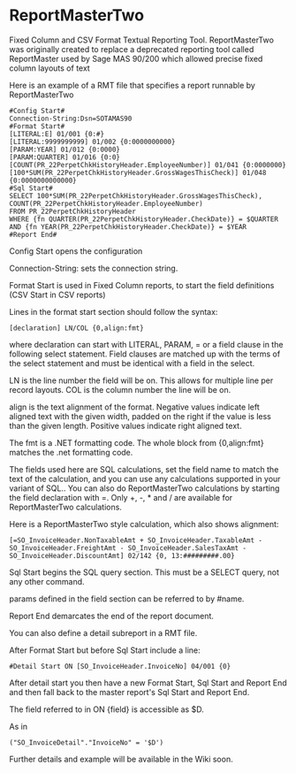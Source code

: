 # ReportMasterTwo
Fixed Column and CSV Format Textual Reporting Tool. ReportMasterTwo was originally created to replace a deprecated reporting tool called ReportMaster used by Sage MAS 90/200 which allowed precise fixed column layouts of text 

Here is an example of a RMT file that specifies a report runnable by ReportMasterTwo

    #Config Start#  
    Connection-String:Dsn=SOTAMAS90  
    #Format Start#
    [LITERAL:E] 01/001 {0:#}  
    [LITERAL:9999999999] 01/002 {0:0000000000}  
    [PARAM:YEAR] 01/012 {0:0000}  
    [PARAM:QUARTER] 01/016 {0:0}  
    [COUNT(PR_22PerpetChkHistoryHeader.EmployeeNumber)] 01/041 {0:0000000}  
    [100*SUM(PR_22PerpetChkHistoryHeader.GrossWagesThisCheck)] 01/048 {0:0000000000000}  
    #Sql Start#  
    SELECT 100*SUM(PR_22PerpetChkHistoryHeader.GrossWagesThisCheck), COUNT(PR_22PerpetChkHistoryHeader.EmployeeNumber)
    FROM PR_22PerpetChkHistoryHeader 
    WHERE {fn QUARTER(PR_22PerpetChkHistoryHeader.CheckDate)} = $QUARTER 
    AND {fn YEAR(PR_22PerpetChkHistoryHeader.CheckDate)} = $YEAR  
    #Report End#  

Config Start opens the configuration

Connection-String: sets the connection string.

Format Start is used in Fixed Column reports, to start the field definitions (CSV Start in CSV reports)

Lines in the format start section should follow the syntax:

    [declaration] LN/COL {0,align:fmt} 

where declaration can start with LITERAL, PARAM, = or a field clause in the following select statement. Field clauses are matched up with the terms of the select statement and must be identical with a field in the select.

LN is the line number the field will be on. This allows for multiple line per record layouts. COL is the column number the line will be on.

align is the text alignment of the format. Negative values indicate left aligned text with the given width, padded on the right if the value is less than the given length. Positive values indicate right aligned text.

The fmt is a .NET formatting code. The whole block from {0,align:fmt} matches the .net formatting code.

The fields used here are SQL calculations, set the field name to match the text of the calculation, and you can use any calculations supported in your variant of SQL.. You can also do ReportMasterTwo calculations by starting the field declaration with =. Only +, -, * and / are available for ReportMasterTwo calculations.

Here is a ReportMasterTwo style calculation, which also shows alignment:

    [=SO_InvoiceHeader.NonTaxableAmt + SO_InvoiceHeader.TaxableAmt - SO_InvoiceHeader.FreightAmt - SO_InvoiceHeader.SalesTaxAmt - SO_InvoiceHeader.DiscountAmt] 02/142 {0, 13:#########.00}

Sql Start begins the SQL query section. This must be a SELECT query, not any other command.

params defined in the field section can be referred to by #name.

Report End demarcates the end of the report document.

You can also define a detail subreport in a RMT file.

After Format Start but before Sql Start include a line:

    #Detail Start ON [SO_InvoiceHeader.InvoiceNo] 04/001 {0}

After detail start you then have a new Format Start, Sql Start and Report End and then fall back to the master report's Sql Start and Report End.

The field referred to in ON {field} is accessible as $D. 

As in 

    ("SO_InvoiceDetail"."InvoiceNo" = '$D') 

Further details and example will be available in the Wiki soon.
